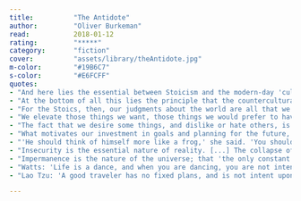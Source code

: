 ```yaml
---
title:          "The Antidote"
author:         "Oliver Burkeman"
read:           2018-01-12
rating:         "*****"
category:       "fiction"
cover:          "assets/library/theAntidote.jpg"
m-color:        "#19B6C7"
s-color:        "#E6FCFF"
quotes:
- "And here lies the essential between Stoicism and the modern-day 'cult of optimism.' For the Stoics, the ideal state of mind was tranquility, not the excitable cheer that positive thinkers usually seem to mean when they use the word, 'happiness.' And tranquility was to be achieved not by strenuously chasing after enjoyable experiences, but by cultivating a kind of calm indifference towards one's circumstances."
- "At the bottom of all this lies the principle that the countercultural philosophers of the 1950s and '60s, Alan Watts, echoing Aldous Huxley, labelled 'the law of reverse effort,' or the 'backwards law': the notion that in all sorts of contexts, from our personal lives to politics, all this trying to make everything right is a big part of what's wrong. Or, to quote Watts, that 'when you try to stay on the surface of the water, you sink'; but when you try to sink, you float and that 'insecurity is the result of trying to be secure.' In many cases, wrote Huxley, 'the harder we try with the conscious will to do something, the less we shall succeed'."
- "For the Stoics, then, our judgments about the world are all that we can control, but also all that we need to control in order to be happy; tranquility results from replacing our irrational judgments with rational ones."
- "We elevate those things we want, those things we would prefer to have, into things we believe we must have; we feel we must perform well in certain circumstances, or that other people must treat us well. Because we think these things must occur, it follows that it would be an absolute catastrophe if they did not."
- "The fact that we desire some things, and dislike or hate others, is what motivates virtually every human activity. Rather than merely enjoying pleasurable things during the moments in which they occur, and experiencing the unpleasantness of painful things, we develop the habits of clinging an aversion: we grasp at what we like, trying to hold onto it forever."
- "What motivates our investment in goals and planning for the future, much of the time, isn't any sober recognition of the virtues of preparation and looking ahead. Rather, it's something much more emotional: how deeply uncomfortable we are made by feelings of uncertainty. [...] We invest ever more fiercely in our preferred vision of that future — not because it will help us achieve it, but because it helps rid us of feelings of uncertainty in the present."
- "'He should think of himself more like a frog,' she said. 'You should sun yourself on a lily-pad until you get bored, then when the time is right, you should jump to a new lily-pad and hang out there for a while. Continue this over and over, moving in whatever direction feels right.'"
- "Insecurity is the essential nature of reality. [...] The collapse of your apparent security represents a confrontation with life as it really is. 'Things are not permanent, they don't last, there is no final security,' she says. What makes us miserable is not this truth, but our efforts to escape it."
- "Impermanence is the nature of the universe; that 'the only constant is change'."
- "Watts: 'Life is a dance, and when you are dancing, you are not intent on getting somewhere. The meaning and purpose of dancing is the dance'."
- "Lao Tzu: 'A good traveler has no fixed plans, and is not intent upon arriving.'"

---
```

